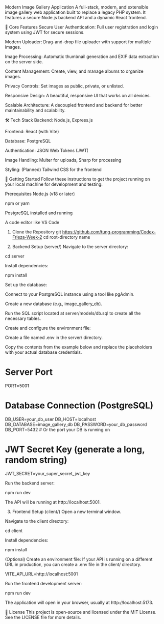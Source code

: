 Modern Image Gallery Application
A full-stack, modern, and extensible image gallery web application built to replace a legacy PHP system. It features a secure Node.js backend API and a dynamic React frontend.

🌟 Core Features
Secure User Authentication: Full user registration and login system using JWT for secure sessions.

Modern Uploader: Drag-and-drop file uploader with support for multiple images.

Image Processing: Automatic thumbnail generation and EXIF data extraction on the server side.

Content Management: Create, view, and manage albums to organize images.

Privacy Controls: Set images as public, private, or unlisted.

Responsive Design: A beautiful, responsive UI that works on all devices.

Scalable Architecture: A decoupled frontend and backend for better maintainability and scalability.

🛠️ Tech Stack
Backend: Node.js, Express.js

Frontend: React (with Vite)

Database: PostgreSQL

Authentication: JSON Web Tokens (JWT)

Image Handling: Multer for uploads, Sharp for processing

Styling: (Planned) Tailwind CSS for the frontend

🚀 Getting Started
Follow these instructions to get the project running on your local machine for development and testing.

Prerequisites
Node.js (v18 or later)

npm or yarn

PostgreSQL installed and running

A code editor like VS Code

1. Clone the Repository
   git https://github.com/tung-programming/Codex-Frieza-Week-2
   cd root-directory name

2. Backend Setup (server/)
   Navigate to the server directory:

cd server

Install dependencies:

npm install

Set up the database:

Connect to your PostgreSQL instance using a tool like pgAdmin.

Create a new database (e.g., image_gallery_db).

Run the SQL script located at server/models/db.sql to create all the necessary tables.

Create and configure the environment file:

Create a file named .env in the server/ directory.

Copy the contents from the example below and replace the placeholders with your actual database credentials.

# Server Port

PORT=5001

# Database Connection (PostgreSQL)

DB_USER=your_db_user
DB_HOST=localhost
DB_DATABASE=image_gallery_db
DB_PASSWORD=your_db_password
DB_PORT=5432 # Or the port your DB is running on

# JWT Secret Key (generate a long, random string)

JWT_SECRET=your_super_secret_jwt_key

Run the backend server:

npm run dev

The API will be running at http://localhost:5001.

3. Frontend Setup (client/)
   Open a new terminal window.

Navigate to the client directory:

cd client

Install dependencies:

npm install

(Optional) Create an environment file: If your API is running on a different URL in production, you can create a .env file in the client/ directory.

VITE_API_URL=http://localhost:5001

Run the frontend development server:

npm run dev

The application will open in your browser, usually at http://localhost:5173.

📄 License
This project is open-source and licensed under the MIT License. See the LICENSE file for more details.
